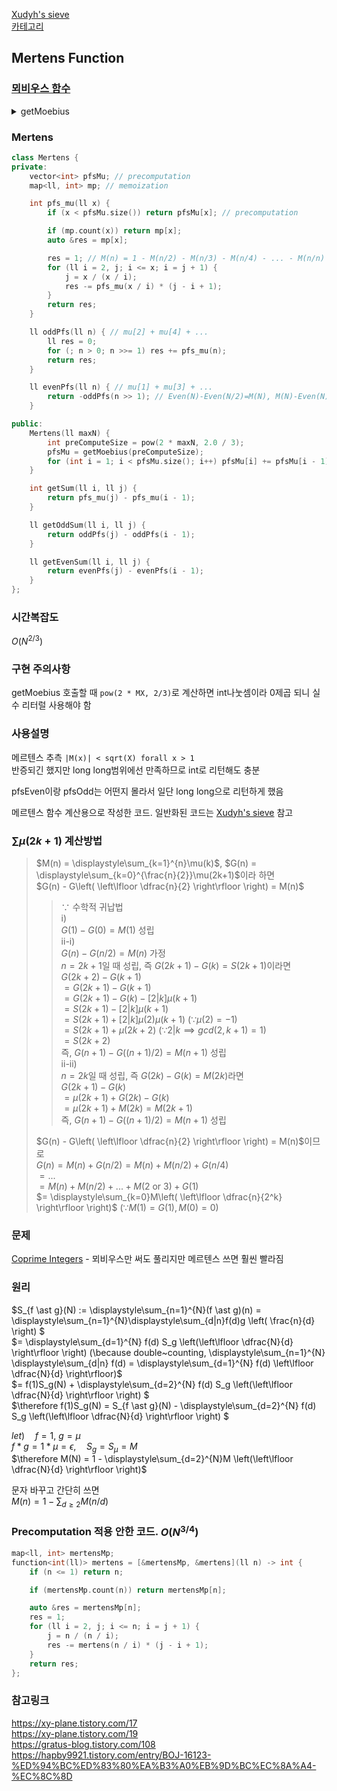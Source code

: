 [Xudyh's sieve](/수학/Xudyh's%20sieve.md)   
[카테고리](/README.md)
## Mertens Function
### [뫼비우스 함수](/수학/뫼비우스.md)
<details>
<summary>getMoebius</summary>

```cpp
vector<int> getMoebius(int n) {
    vector<int> mu(n + 1);
    mu[1] = 1;

    vector<int> primes, lpf(n + 1); // least prime factor
    primes.reserve(n / log(n));

    for (ll i = 2; i <= n; i++) {
        if (!lpf[i]) {
            lpf[i] = 1;
            primes.push_back(i);
            mu[i] = -1;
        }
        for (auto p : primes) {
            if (i * p > n) break;
            lpf[i * p] = p;
            if (i % p == 0) {
                mu[i * p] = 0;
                break;
            }
            else {
                mu[i * p] = mu[i] * mu[p];
            }
        }
    }

    return mu;
}
```
</details>

### Mertens
```cpp
class Mertens {
private:
    vector<int> pfsMu; // precomputation
    map<ll, int> mp; // memoization

    int pfs_mu(ll x) {
        if (x < pfsMu.size()) return pfsMu[x]; // precomputation

        if (mp.count(x)) return mp[x];
        auto &res = mp[x];

        res = 1; // M(n) = 1 - M(n/2) - M(n/3) - M(n/4) - ... - M(n/n)
        for (ll i = 2, j; i <= x; i = j + 1) {
            j = x / (x / i);
            res -= pfs_mu(x / i) * (j - i + 1);
        }
        return res;
    }

    ll oddPfs(ll n) { // mu[2] + mu[4] + ...
        ll res = 0;
        for (; n > 0; n >>= 1) res += pfs_mu(n);
        return res;
    }

    ll evenPfs(ll n) { // mu[1] + mu[3] + ...
        return -oddPfs(n >> 1); // Even(N)-Even(N/2)=M(N), M(N)-Even(N)=-Even(N/2)
    }

public:
    Mertens(ll maxN) {
        int preComputeSize = pow(2 * maxN, 2.0 / 3);
        pfsMu = getMoebius(preComputeSize);
        for (int i = 1; i < pfsMu.size(); i++) pfsMu[i] += pfsMu[i - 1];
    }

    int getSum(ll i, ll j) {
        return pfs_mu(j) - pfs_mu(i - 1);
    }

    ll getOddSum(ll i, ll j) {
        return oddPfs(j) - oddPfs(i - 1);
    }

    ll getEvenSum(ll i, ll j) {
        return evenPfs(j) - evenPfs(i - 1);
    }
};
```
### 시간복잡도
$O(N^{2/3})$   

### 구현 주의사항
getMoebius 호출할 때 `pow(2 * MX, 2/3)`로 계산하면 int나눗셈이라 0제곱 되니 실수 리터럴 사용해야 함

### 사용설명
메르텐스 추측 `|M(x)| < sqrt(X) forall x > 1`   
반증되긴 했지만 long long범위에선 만족하므로 int로 리턴해도 충분   

pfsEven이랑 pfsOdd는 어떤지 몰라서 일단 long long으로 리턴하게 했음   

메르텐스 함수 계산용으로 작성한 코드. 일반화된 코드는 [Xudyh's sieve](/수학/Xudyh's%20sieve.md) 참고

### $\sum \mu(2k+1)$ 계산방법   
> $M(n) = \displaystyle\sum_{k=1}^{n}\mu(k)$, $G(n) = \displaystyle\sum_{k=0}^{\frac{n}{2}}\mu(2k+1)$이라 하면   
$G(n) - G\left( \left\lfloor \dfrac{n}{2} \right\rfloor \right) = M(n)$   
>> $\because$ 수학적 귀납법   
i)   
$G(1) - G(0) = M(1)$ 성립   
ii-i)   
$G(n) - G(n/2) = M(n)$ 가정   
$n=2k+1$일 때 성립, 즉 $G(2k+1) - G(k) = S(2k+1)$이라면   
$G(2k+2) - G(k+1)$   
$= G(2k+1) - G(k+1)$   
$= G(2k+1) - G(k) - [2 | k]\mu(k+1)$   
$= S(2k+1) - [2 | k]\mu(k+1)$   
$= S(2k+1) + [2|k]\mu(2)\mu(k + 1)$ ($\because \mu(2)=-1$)    
$= S(2k+1) + \mu(2k+2)$ ($\because 2|k \implies gcd(2, k+1) = 1$)   
$= S(2k+2)$   
즉, $G(n+1) - G((n+1)/2) = M(n+1)$ 성립   
ii-ii)   
$n=2k$일 때 성립, 즉 $G(2k) - G(k) = M(2k)$라면   
$G(2k+1) - G(k)$   
$= \mu(2k+1) + G(2k) - G(k)$   
$= \mu(2k+1) + M(2k) = M(2k+1)$    
즉, $G(n+1) - G((n+1)/2) = M(n+1)$ 성립   
> 
> $G(n) - G\left( \left\lfloor \dfrac{n}{2} \right\rfloor \right) = M(n)$이므로   
$G(n) = M(n) + G(n/2) = M(n) + M(n / 2) + G(n / 4)$   
$= ...$   
$= M(n) + M(n/2) + ... + M(2 \text{ or } 3) + G(1)$   
$= \displaystyle\sum_{k=0}M\left( \left\lfloor \dfrac{n}{2^k} \right\rfloor \right)$ ($\because M(1)=G(1), M(0)=0$)

### 문제
[Coprime Integers](https://www.acmicpc.net/problem/16409) - 뫼비우스만 써도 풀리지만 메르텐스 쓰면 훨씬 빨라짐   

### 원리
$S_{f \ast g}(N) := \displaystyle\sum_{n=1}^{N}(f \ast g)(n) = \displaystyle\sum_{n=1}^{N}\displaystyle\sum_{d|n}f(d)g \left( \frac{n}{d} \right) $   
$= \displaystyle\sum_{d=1}^{N} f(d) S_g \left(\left\lfloor \dfrac{N}{d} \right\rfloor \right) (\because double~counting, \displaystyle\sum_{n=1}^{N} \displaystyle\sum_{d|n} f(d) = \displaystyle\sum_{d=1}^{N} f(d) \left\lfloor \dfrac{N}{d} \right\rfloor)$   
$= f(1)S_g(N) + \displaystyle\sum_{d=2}^{N} f(d) S_g \left(\left\lfloor \dfrac{N}{d} \right\rfloor \right) $   
$\therefore f(1)S_g(N) = S_{f \ast g}(N) - \displaystyle\sum_{d=2}^{N} f(d) S_g \left(\left\lfloor \dfrac{N}{d} \right\rfloor \right) $   

$let) \quad f = 1, ~g = \mu$   
$f \ast g = 1 \ast \mu = \epsilon, \quad S_g = S_\mu = M$   
$\therefore M(N) = 1 - \displaystyle\sum_{d=2}^{N}M \left(\left\lfloor \dfrac{N}{d} \right\rfloor \right)$   

문자 바꾸고 간단히 쓰면   
$M(n) = 1 - \displaystyle\sum_{d \ge 2} M (n / d)$   


### Precomputation 적용 안한 코드. $O(N^{3/4})$
```cpp
map<ll, int> mertensMp;
function<int(ll)> mertens = [&mertensMp, &mertens](ll n) -> int {
    if (n <= 1) return n;

    if (mertensMp.count(n)) return mertensMp[n];

    auto &res = mertensMp[n];
    res = 1;
    for (ll i = 2, j; i <= n; i = j + 1) {
        j = n / (n / i);
        res -= mertens(n / i) * (j - i + 1);
    }
    return res;
};
```

### 참고링크
https://xy-plane.tistory.com/17   
https://xy-plane.tistory.com/19   
https://gratus-blog.tistory.com/108   
https://hapby9921.tistory.com/entry/BOJ-16123-%ED%94%BC%ED%83%80%EA%B3%A0%EB%9D%BC%EC%8A%A4-%EC%8C%8D   